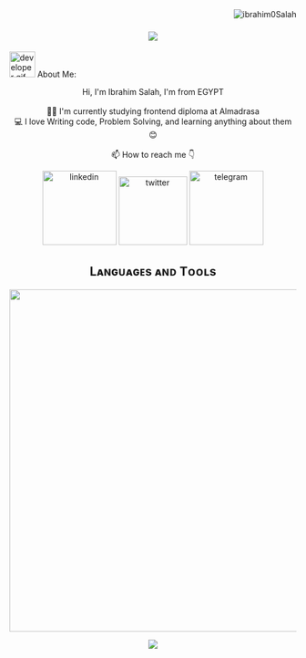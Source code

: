 <img align="right" src="https://visitor-badge.laobi.icu/badge?page_id=Ibrahim0Salah.visitor-badge" alt="ibrahim0Salah"> 


<h1 align="center">
  <a href="https://git.io/typing-svg">
    <img src="https://readme-typing-svg.herokuapp.com/?lines=Hi+There+%F0%9F%91%8B;I'm+Ibrahim;Nice+to+meet+you+😊&center=true&size=30">
  </a>
</h1>
   
<img src="/images/Developer.gif" alt="developer gif"  height="45px">  About Me:
<p align="center">
  Hi, I'm Ibrahim Salah, I'm from EGYPT
  <br>
  <br>
  👨‍🎓 I'm currently studying frontend diploma at Almadrasa
  <br>
  💻 I love Writing code, Problem Solving, and learning anything about them 😊
  <br>
  <br>
  📫 How to reach me 👇
<p align="center"><a target="_blank" href="https://www.linkedin.com/in/ibra7salah" style="display: inline-block;"><img src="https://img.shields.io/badge/linkedin-logo?style=for-the-badge&logo=linkedin&logoColor=white&color=%230a77b6" alt="linkedin" width="130px" /></a>
<a target="_blank" href="https://twitter.com/ibra7salah" style="display: inline-block;"><img src="https://img.shields.io/badge/twitter-x?style=for-the-badge&logo=x&logoColor=white&color=%230f1419" alt="twitter" width="120px" /></a>
<a target="_blank" href="https://t.me/ibra7salah" style="display: inline-block;"><img src="https://img.shields.io/badge/telegram-logo?style=for-the-badge&logo=telegram&logoColor=white&color=blue" alt="telegram" width="130px" /></a></p>





<!--Languages and Tools Section-->       
<h2 align="center">Lᴀɴɢᴜᴀɢᴇs ᴀɴᴅ Tᴏᴏʟs</h2> 
<p align="center">
<img width="600px"  src="https://skillicons.dev/icons?i=py,html,cpp,git,vscode,&perline=12"  />
</p>



<!--Footer--> 
<p align="center">
  <img src="https://capsule-render.vercel.app/api?type=waving&color=timeGradient&height=65&section=footer"/>
</p>
